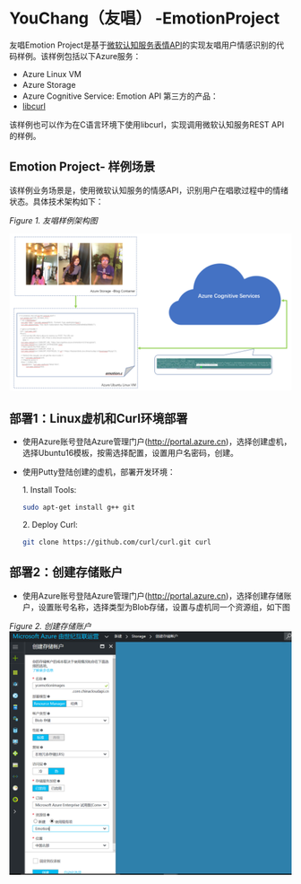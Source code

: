 # YouChang（友唱） -EmotionProject

友唱Emotion Project是基于[微软认知服务表情API](https://www.microsoft.com/cognitive-services/en-us/emotion-api)的实现友唱用户情感识别的代码样例。该样例包括以下Azure服务：
- Azure Linux VM
- Azure Storage　
- Azure Cognitive Service: Emotion API
第三方的产品：
- [libcurl](https://curl.haxx.se/libcurl/c/libcurl.html)

该样例也可以作为在C语言环境下使用libcurl，实现调用微软认知服务REST API的样例。

## Emotion Project- 样例场景 ##

该样例业务场景是，使用微软认知服务的情感API，识别用户在唱歌过程中的情绪状态。具体技术架构如下：

*Figure 1. 友唱样例架构图*

![youchang Emotion Project Architecture](./YouChang01.PNG)


## 部署1：Linux虚机和Curl环境部署 ##

* 使用Azure账号登陆Azure管理门户(http://portal.azure.cn)，选择创建虚机，选择Ubuntu16模板，按需选择配置，设置用户名密码，创建。
* 使用Putty登陆创建的虚机，部署开发环境：

  1\.  Install Tools: 
 
  ```bash
  sudo apt-get install g++ git 
  ```
  2\. Deploy Curl:
  ```bash
  git clone https://github.com/curl/curl.git curl
  ```
 
## 部署2：创建存储账户 ##
* 使用Azure账号登陆Azure管理门户(http://portal.azure.cn)，选择创建存储账户，设置账号名称，选择类型为Blob存储，设置与虚机同一个资源组，如下图

*Figure 2. 创建存储账户*
![创建存储账户](./YouChang06.PNG)
